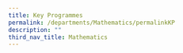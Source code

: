 ```yaml
---
title: Key Programmes
permalink: /departments/Mathematics/permalinkKP
description: ""
third_nav_title: Mathematics
---
```

